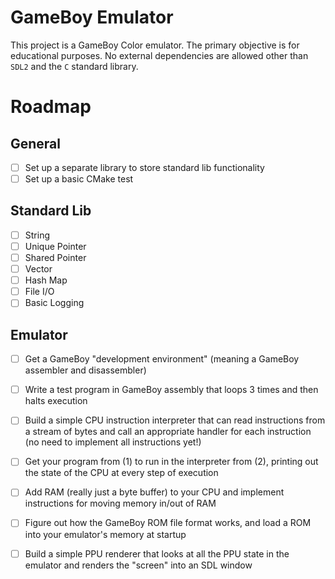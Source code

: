 # GameBoy Emulator

This project is a GameBoy Color emulator. The primary objective is for
educational purposes. No external dependencies are allowed other than `SDL2` and
the `C` standard library.

# Roadmap

## General 

- [ ] Set up a separate library to store standard lib functionality
- [ ] Set up a basic CMake test 

## Standard Lib

- [ ] String
- [ ] Unique Pointer
- [ ] Shared Pointer
- [ ] Vector
- [ ] Hash Map
- [ ] File I/O
- [ ] Basic Logging

## Emulator

- [ ] Get a GameBoy "development environment" (meaning a GameBoy assembler and disassembler)
- [ ] Write a test program in GameBoy assembly that loops 3 times and then halts execution
- [ ] Build a simple CPU instruction interpreter that can read instructions from a stream of bytes and call an appropriate handler for each instruction (no need to implement all instructions yet!)
- [ ] Get your program from (1) to run in the interpreter from (2), printing out the state of the CPU at every step of execution
- [ ] Add RAM (really just a byte buffer) to your CPU and implement instructions for moving memory in/out of RAM
- [ ] Figure out how the GameBoy ROM file format works, and load a ROM into your emulator's memory at startup
- [ ] Build a simple PPU renderer that looks at all the PPU state in the emulator and renders the "screen" into an SDL window


